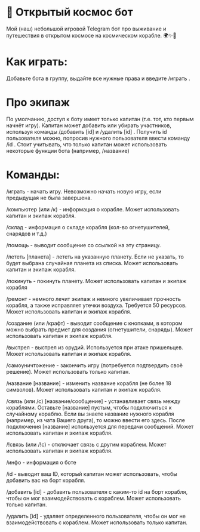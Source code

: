 # 🚀 Открытый космос бот

Мой (наш) небольшой игровой Telegram бот про выживание и путешествия в открытом космосе на космическом корабле. 🌍✨🌙

# Как играть:

Добавьте бота в группу, выдайте все нужные права и введите /играть .

# Про экипаж
По умолчанию, доступ к боту имеет только капитан (т.е. тот, кто первым начнёт игру). Капитан может добавить или убирать участников, используя команды /добавить [id] и /удалить [id] . Получить id пользователя можно, попросив нужного пользователя ввести команду /id . 
Стоит учитывать, что только капитан может использовать некоторые функции бота (например, /название)

# Команды:
/играть - начать игру. Невозможно начать новую игру, если предыдущая не была завершена.

/компьютер (или /к) - информация о корабле. Может использовать капитан и экипаж корабля.

/склад - информация о складе корабля (кол-во огнетушителей, снарядов и т.д.)

/помощь - выводит сообщение со ссылкой на эту страницу.

/лететь [планета] - лететь на указанную планету. Если не указать, то будет выбрана случайная планета из списка. Может использовать капитан и экипаж корабля.

/покинуть - покинуть планету. Может использовать капитан и экипаж корабля

/ремонт - немного лечит экипаж и немного увеличивает прочность корабля, а также исправляет утечки воздуха. Требуется 50 ресурсов. Может использовать капитан и экипаж корабля.

/создание (или /крафт) - выводит сообщение с кнопками, в котором можно выбрать предмет для создания (огнетушители, снаряды). Может использовать капитан и экипаж корабля.

/выстрел - выстрел из орудий. Используется при атаке пришельцев. Может использовать капитан и экипаж корабля.

/самоуничтожение - закончить игру (потребуется подтвердить своё решение). Может использовать только капитан.

/название [название] - изменить название корабля (не более 18 символов). Может использовать капитан и экипаж корабля.

/связь (или /с) [название/сообщение] - устанавливает связь между кораблями. Оставьте [название] пустым, чтобы подключиться к случайному кораблю. Если вы знаете название нужного корабля (например, из чата Вашего друга), то можно ввести его здесь. После подключения [название] используется для передачи сообщений. Может использовать капитан и экипаж корабля.

/!связь (или /!с) - отключает связь с другим кораблем. Может использовать капитан и экипаж корабля.

/инфо - информация о боте

/id - выводит ваш ID, который капитан может использовать, чтобы добавить вас на борт корабля.

/добавить [id] - добавить пользователя с каким-то id на борт корабля, чтобы он мог взаимодействовать с кораблем. Может использовать только капитан.

/удалить [id] - удаляет определенного пользователя, чтобы он мог не взаимодействовать с кораблем. Может использовать только капитан.